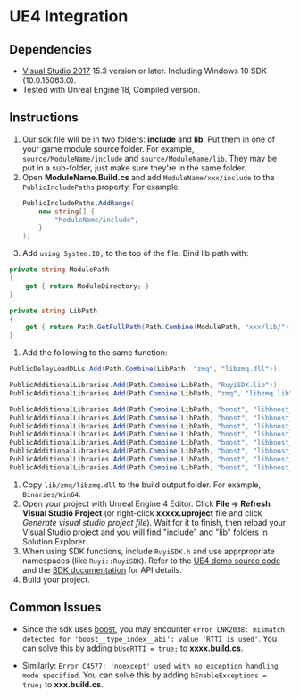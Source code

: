 # UE4 Integration

## Dependencies

- [Visual Studio 2017](https://www.visualstudio.com/vs/community/) 15.3 version or later.  Including Windows 10 SDK (10.0.15063.0).
- Tested with Unreal Engine 18, Compiled version.

## Instructions

1. Our sdk file will be in two folders: __include__ and __lib__.  Put them in one of your game module source folder.  For example, `source/ModuleName/include` and `source/ModuleName/lib`.  They may be put in a sub-folder, just make sure they're in the same folder.
1. Open __ModuleName.Build.cs__ and add `ModuleName/xxx/include` to the `PublicIncludePaths` property.  For example:
    ```cs
    PublicIncludePaths.AddRange(
    	new string[] {
    		"ModuleName/include",
    	}
    );
    ```
1. Add `using System.IO;` to the top of the file.  Bind lib path with:
```cs
private string ModulePath
{
	get { return ModuleDirectory; }
}

private string LibPath
{
	get { return Path.GetFullPath(Path.Combine(ModulePath, "xxx/lib/")); }
}
```
1. Add the following to the same function:
```cs
PublicDelayLoadDLLs.Add(Path.Combine(LibPath, "zmq", "libzmq.dll"));

PublicAdditionalLibraries.Add(Path.Combine(LibPath, "RuyiSDK.lib"));
PublicAdditionalLibraries.Add(Path.Combine(LibPath, "zmq", "libzmq.lib"));

PublicAdditionalLibraries.Add(Path.Combine(LibPath, "boost", "libboost_chrono-vc141-mt-1_64.lib"));
PublicAdditionalLibraries.Add(Path.Combine(LibPath, "boost", "libboost_chrono-vc141-mt-gd-1_64.lib"));
PublicAdditionalLibraries.Add(Path.Combine(LibPath, "boost", "libboost_date_time-vc141-mt-1_64.lib"));
PublicAdditionalLibraries.Add(Path.Combine(LibPath, "boost", "libboost_date_time-vc141-mt-gd-1_64.lib"));
PublicAdditionalLibraries.Add(Path.Combine(LibPath, "boost", "libboost_system-vc141-mt-1_64.lib"));
PublicAdditionalLibraries.Add(Path.Combine(LibPath, "boost", "libboost_system-vc141-mt-gd-1_64.lib"));
PublicAdditionalLibraries.Add(Path.Combine(LibPath, "boost", "libboost_thread-vc141-mt-1_64.lib"));
PublicAdditionalLibraries.Add(Path.Combine(LibPath, "boost", "libboost_thread-vc141-mt-gd-1_64.lib"));
```
1. Copy `lib/zmq/libzmq.dll` to the build output folder.  For example, `Binaries/Win64`.
1. Open your project with Unreal Engine 4 Editor.  Click __File -> Refresh Visual Studio Project__ (or right-click __xxxxx.uproject__ file and click _Generate visual studio project file_).  Wait for it to finish, then reload your Visual Studio project and you will find "include" and "lib" folders in Solution Explorer.
1. When using SDK functions, include `RuyiSDK.h` and use apprpropriate namespaces (like `Ruyi::RuyiSDK`).  Refer to the [UE4 demo source code](https://bitbucket.org/playruyi/unreal_demo) and the [SDK documentation](http://dev.playruyi.com/api) for API details.
1. Build your project.

## Common Issues

- Since the sdk uses [boost](http://www.boost.org/), you may encounter `error LNK2038: mismatch detected for 'boost__type_index__abi': value 'RTTI is used'`.  You can solve this by adding `bUseRTTI = true;` to __xxxx.build.cs__.

- Similarly: `Error C4577: 'noexcept' used with no exception handling mode specified`.  You can solve this by adding `bEnableExceptions = true;` to __xxx.build.cs__.